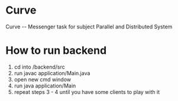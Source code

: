 # Curve
Curve -- Messenger task for subject Parallel and Distributed System

# How to run backend
1. cd into /backend/src
2. run javac application/Main.java
3. open new cmd window
4. run java application/Main
5. repeat steps 3 - 4 until you have some clients to play with it
